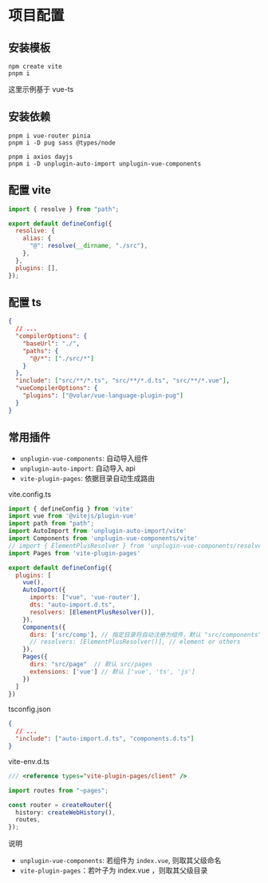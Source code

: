 # 项目配置

## 安装模板

```shell
npm create vite
pnpm i
```

这里示例基于 vue-ts

## 安装依赖

```shell
pnpm i vue-router pinia
pnpm i -D pug sass @types/node
```

```shell
pnpm i axios dayjs
pnpm i -D unplugin-auto-import unplugin-vue-components
```

## 配置 vite

```js
import { resolve } from "path";

export default defineConfig({
  resolive: {
    alias: {
      "@": resolve(__dirname, "./src"),
    },
  },
  plugins: [],
});
```

## 配置 ts

```json
{
  // ...
  "compilerOptions": {
    "baseUrl": "./",
    "paths": {
      "@/*": ["./src/*"]
    }
  },
  "include": ["src/**/*.ts", "src/**/*.d.ts", "src/**/*.vue"],
  "vueCompilerOptions": {
    "plugins": ["@volar/vue-language-plugin-pug"]
  }
}
```

## 常用插件

- `unplugin-vue-components`: 自动导入组件
- `unplugin-auto-import`: 自动导入 api
- `vite-plugin-pages`: 依据目录自动生成路由

vite.config.ts

```js
import { defineConfig } from 'vite'
import vue from '@vitejs/plugin-vue'
import path from "path";
import AutoImport from 'unplugin-auto-import/vite'
import Components from 'unplugin-vue-components/vite'
// import { ElementPlusResolver } from 'unplugin-vue-components/resolvers'
import Pages from 'vite-plugin-pages'

export default defineConfig({
  plugins: [
    vue(),
    AutoImport({
      imports: ["vue", 'vue-router'],
      dts: "auto-import.d.ts",
      resolvers: [ElementPlusResolver()],
    }),
    Components({
      dirs: ['src/comp'], // 指定目录将自动注册为组件，默认 "src/components"
      // resolvers: [ElementPlusResolver()], // element or others
    }),
    Pages({
      dirs: "src/page"  // 默认 src/pages
      extensions: ['vue'] // 默认 ['vue', 'ts', 'js']
    })
  ]
})
```

tsconfig.json

```json
{
  // ...
  "include": ["auto-import.d.ts", "components.d.ts"]
}
```

vite-env.d.ts

```ts
/// <reference types="vite-plugin-pages/client" />
```

```ts
import routes from "~pages";

const router = createRouter({
  history: createWebHistory(),
  routes,
});
```

说明

- `unplugin-vue-components`: 若组件为 `index.vue`, 则取其父级命名
- `vite-plugin-pages`：若叶子为 index.vue ，则取其父级目录
